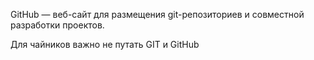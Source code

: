 GitHub — веб-сайт для размещения git-репозиториев и совместной разработки проектов.

Для чайников важно не путать GIT и GitHub